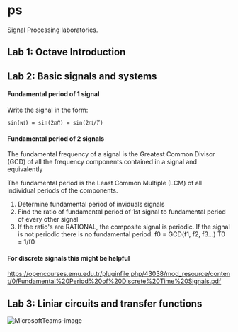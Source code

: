 # ps
Signal Processing laboratories.

## Lab 1: Octave Introduction

## Lab 2: Basic signals and systems

#### Fundamental period of 1 signal
Write the signal in the form:
```
sin(𝑤𝑡) = sin(2𝜋𝑓𝑡) = sin(2𝜋𝑡/𝑇)
```
#### Fundamental period of 2 signals
The fundamental frequency of a signal is the Greatest Common Divisor (GCD) of all the frequency components contained in a signal and equivalently

The fundamental period is the Least Common Multiple (LCM) of all individual periods of the components.

1. Determine fundamental period of inviduals signals
2. Find the ratio of fundamental period of 1st signal to fundamental period of every other signal
3. If the ratio's are RATIONAL, the composite signal is periodic. If the signal is not periodic there is no fundamental period.
   f0 = GCD(f1, f2, f3...)
   T0 = 1/f0
 
#### For discrete signals this might be helpful
https://opencourses.emu.edu.tr/pluginfile.php/43038/mod_resource/content/0/Fundamental%20Period%20of%20Discrete%20Time%20Signals.pdf


## Lab 3: Liniar circuits and transfer functions
![MicrosoftTeams-image](https://user-images.githubusercontent.com/41815939/96935876-a68c5d00-14cd-11eb-9208-14d96bb893b3.png)
